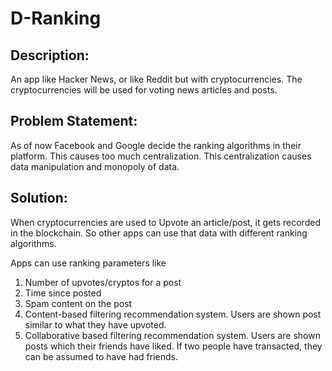 # D-Ranking

## Description:

An app like Hacker News, or like Reddit but with cryptocurrencies. The cryptocurrencies will be used for voting news articles and posts. 

## Problem Statement:

As of now Facebook and Google decide the ranking algorithms in their platform. This causes too much centralization. This centralization causes data manipulation and monopoly of data. 

## Solution:

When cryptocurrencies are used to Upvote an article/post, it gets recorded in the blockchain. So other apps can use that data with different ranking algorithms. 

Apps can use ranking parameters like
1. Number of upvotes/cryptos for a post
2. Time since posted
3. Spam content on the post
4. Content-based filtering recommendation system. Users are shown post   similar to what they have upvoted.
5. Collaborative based filtering recommendation system. Users are shown posts which their friends have liked. If two people have transacted, they can be assumed to have had friends.

